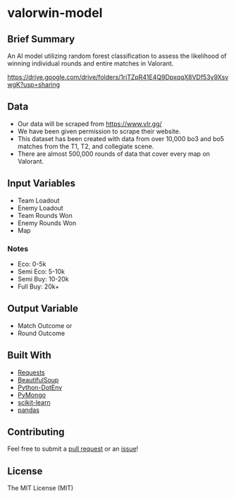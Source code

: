 # valorwin-model

## Brief Summary

An AI model utilizing random forest classification to assess the likelihood of winning individual rounds and entire matches in Valorant.

https://drive.google.com/drive/folders/1rjTZpR41E4Q9DpxqqX8VDf53y9XsvwgK?usp=sharing

## Data

- Our data will be scraped from https://www.vlr.gg/
- We have been given permission to scrape their website.
- This dataset has been created with data from over 10,000 bo3 and bo5 matches from the T1, T2, and collegiate scene.
- There are almost 500,000 rounds of data that cover every map on Valorant.

## Input Variables

- Team Loadout
- Enemy Loadout
- Team Rounds Won
- Enemy Rounds Won
- Map

### Notes

- Eco: 0-5k
- Semi Eco: 5-10k
- Semi Buy: 10-20k
- Full Buy: 20k+

## Output Variable

- Match Outcome
  or
- Round Outcome

## Built With

- [Requests](https://requests.readthedocs.io/en/master/)
- [BeautifulSoup](https://www.crummy.com/software/BeautifulSoup/)
- [Python-DotEnv](https://pypi.org/project/python-dotenv/)
- [PyMongo](https://pypi.org/project/pymongo/)
- [scikit-learn](https://scikit-learn.org/stable/install.html)
- [pandas](https://pandas.pydata.org/pandas-docs/stable/getting_started/install.html)

## Contributing

Feel free to submit a [pull request](https://github.com/josephsookim/valorwin-model/pull/new/master) or an [issue](https://github.com/josephsookim/valorwin-model/issues/new)!

## License

The MIT License (MIT)
